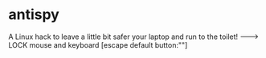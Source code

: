 antispy
=======

A Linux hack to leave a little bit safer your laptop and run to the toilet!
  ---> LOCK mouse and keyboard [escape default button:"\"] 
